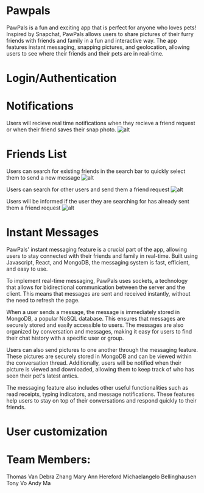 # Pawpals

PawPals is a fun and exciting app that is perfect for anyone who loves pets! Inspired by Snapchat, PawPals allows users to share pictures of their furry friends with friends and family in a fun and interactive way. The app features instant messaging, snapping pictures, and geolocation, allowing users to see where their friends and their pets are in real-time.

# Login/Authentication

# Notifications
Users will recieve real time notifications when they recieve a friend request or when their friend saves their snap photo.
![alt](https://res.cloudinary.com/djfpzruso/image/upload/c_scale,w_300/v1680643996/Screenshot_2023-04-04_at_3.11.48_PM_eeid0k.png)

# Friends List
Users can search for existing friends in the search bar to quickly select them to send a new message
![alt](https://res.cloudinary.com/djfpzruso/image/upload/c_scale,w_300/v1680644002/Screenshot_2023-04-04_at_3.27.08_PM_ycxcik.png)


Users can search for other users and send them a friend request
![alt](https://res.cloudinary.com/djfpzruso/image/upload/c_scale,w_300/v1680644137/Screenshot_2023-04-04_at_3.26.29_PM_od99ii.png)


Users will be informed if the user they are searching for has already sent them a friend request
![alt](https://res.cloudinary.com/djfpzruso/image/upload/c_scale,w_300/v1680643999/Screenshot_2023-04-04_at_3.26.46_PM_bhrgkw.png)

# Instant Messages

PawPals' instant messaging feature is a crucial part of the app, allowing users to stay connected with their friends and family in real-time. Built using Javascript, React, and MongoDB, the messaging system is fast, efficient, and easy to use.

To implement real-time messaging, PawPals uses sockets, a technology that allows for bidirectional communication between the server and the client. This means that messages are sent and received instantly, without the need to refresh the page.

When a user sends a message, the message is immediately stored in MongoDB, a popular NoSQL database. This ensures that messages are securely stored and easily accessible to users. The messages are also organized by conversation and messages, making it easy for users to find their chat history with a specific user or group.

Users can also send pictures to one another through the messaging feature. These pictures are securely stored in MongoDB and can be viewed within the conversation thread. Additionally, users will be notified when their picture is viewed and downloaded, allowing them to keep track of who has seen their pet's latest antics.

The messaging feature also includes other useful functionalities such as read receipts, typing indicators, and message notifications. These features help users to stay on top of their conversations and respond quickly to their friends.

# User customization



# Team Members:

Thomas Van
Debra Zhang
Mary Ann Hereford
Michaelangelo Bellinghausen
Tony Vo
Andy Ma
